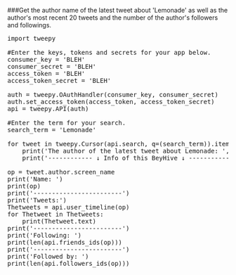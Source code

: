 ###Get the author name of the latest tweet about 'Lemonade' as well as the author's most recent 20 tweets and the number of the author's followers and followings.

<pre>
import tweepy

#Enter the keys, tokens and secrets for your app below.
consumer_key = 'BLEH'
consumer_secret = 'BLEH'
access_token = 'BLEH'
access_token_secret = 'BLEH'

auth = tweepy.OAuthHandler(consumer_key, consumer_secret)
auth.set_access_token(access_token, access_token_secret)
api = tweepy.API(auth)

#Enter the term for your search.
search_term = 'Lemonade'

for tweet in tweepy.Cursor(api.search, q=(search_term)).items(1):
    print('The author of the latest tweet about Lemonade: ', tweet.author.screen_name)
    print('------------ ↓ Info of this BeyHive ↓ ------------')

op = tweet.author.screen_name
print('Name: ')
print(op)
print('------------------------')
print('Tweets:')
Thetweets = api.user_timeline(op)
for Thetweet in Thetweets:
    print(Thetweet.text)
print('------------------------')
print('Following: ')
print(len(api.friends_ids(op)))
print('------------------------')
print('Followed by: ')
print(len(api.followers_ids(op)))


</pre>
